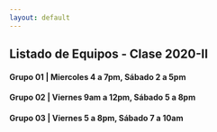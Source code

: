 ```yaml
---
layout: default
---
```

## Listado de Equipos - Clase 2020-II

#### Grupo 01 | Miercoles 4 a 7pm, Sábado 2 a 5pm

#### Grupo 02 | Viernes 9am a 12pm, Sábado 5 a 8pm

#### Grupo 03 | Viernes 5 a 8pm, Sábado 7 a 10am

